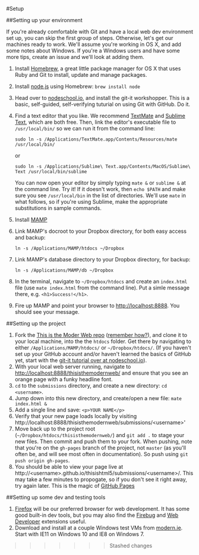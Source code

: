 #Setup

##Setting up your environment

If you're already comfortable with Git and have a local web dev environment set up, you can skip the first group of steps. Otherwise, let's get our machines ready to work. We'll assume you're working in OS X, and add some notes about Windows. If you're a Windows users and have some more tips, create an issue and we'll look at adding them.

1. Install [Homebrew](http://brew.sh), a great little package manager for OS X that uses Ruby and Git to install, update and manage packages.
2. Install [node.js](https://nodejs.org) using Homebrew: `brew install node`
3. Head over to [nodeschool.io](http://nodeschool.io/#workshopper-list), and install the git-it workshopper. This is a basic, self-guided, self-verifying tuturial on using Git with GitHub. Do it.
4. Find a text editor that you like. We recommend [TextMate](https://macromates.com) and [Sublime Text](http://www.sublimetext.com), which are both free. Then, link the editor's executable file to `/usr/local/bin/` so we can run it from the command line:

	```
	sudo ln -s /Applications/TextMate.app/Contents/Resources/mate /usr/local/bin/
	```
	 	
	or
	
	```
	sudo ln -s /Applications/Sublime\ Text.app/Contents/MacOS/Sublime\ Text /usr/local/bin/sublime
	```
	You can now open your editor by simply typing `mate &` or `sublime &` at the command line. Try it! If it doesn't work, then `echo $PATH` and make sure you see `/usr/local/bin` in the list of directories. We'll use `mate` in what follows, so if you're using Sublime, make the appropriate substitutions in sample commands.
5. Install [MAMP](https://www.mamp.info/en/)
6. Link MAMP's docroot to your Dropbox directory, for both easy access and backup:

	```
	ln -s /Applications/MAMP/htdocs ~/Dropbox
	```
7. Link MAMP's database directory to your Dropbox directory, for backup:
	```
	ln -s /Applications/MAMP/db ~/Dropbox
	```
8. In the terminal, navigate to `~/Dropbox/htdocs` and create an `index.html` file (use `mate index.html` from the command line). Put a simle message there, e.g. `<h1>Success!</h1>`.
9. Fire up MAMP and point your browser to [http://localhost:8888](http://localhost:8888). You should see your message.

##Setting up the project

1. Fork the [This is the Moder Web repo](https://github.com/chrisbay/thisisthemodernweb) ([remember how?](https://help.github.com/articles/fork-a-repo/)), and clone it to your local machine, into the the `htdocs` folder. Get there by navigating to either `/Applications/MAMP/htdocs/` or `~/Dropbox/htdocs/`. (If you haven't set up your GitHub account and/or haven't learned the basics of GitHub yet, start with the [git-it tutorial over at nodeschool.io](http://nodeschool.io)).
3. With your local web server running, navigate to [http://localhost:8888/thisisthemodernweb/](http://localhost:8888/thisisthemodernweb/) and ensure that you see an orange page with a funky headline font.
4. `cd` to the `submissions` directory, and create a new directory: `cd <username>`.
5. Jump down into this new directory, and create/open a new file: `mate index.html &`
6. Add a single line and save: `<p>YOUR NAME</p>`
7. Verify that your new page loads locally by visiting http://localhost:8888/thisisthemodernweb/submissions/&lt;username&gt;'
8. Move back up to the project root (`~/Dropbox/htdocs/thisisthemodernweb/`) and `git add .` to stage your new files. Then commit and push them to your fork. When pushing, note that you're on the `gh-pages` branch of the project, not `master` (as you'll often be, and will see most often in documentation). So push using `git push origin gh-pages`.
9. You should be able to view your page live at http://&lt;username&gt;.github.io/thisishtml5/submissions/&lt;username&gt;/. This may take a few minutes to propogate, so if you don't see it right away, try again later. This is the magic of [GitHub Pages](https://pages.github.com)

##Setting up some dev and testing tools

1. [Firefox](https://www.mozilla.org/en-US/firefox/new/) will be our preferred browser for web development. It has some good built-in dev tools, but you may also find the [Firebug](https://addons.mozilla.org/en-us/firefox/addon/firebug/) and [Web Developer](https://addons.mozilla.org/en-us/firefox/addon/web-developer/) extensions useful.
2. Download and install at a couple Windows test VMs from [modern.ie](https://www.modern.ie/en-us/virtualization-tools). Start with IE11 on Windows 10 and IE8 on Windows 7.
>>>>>>> Stashed changes
